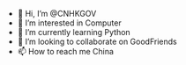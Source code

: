 - 👋 Hi, I’m @CNHKGOV
- 👀 I’m interested in Computer
- 🌱 I’m currently learning Python
- 💞️ I’m looking to collaborate on GoodFriends
- 📫 How to reach me China
<!---
CNHKGOV/CNHKGOV is a ✨ special ✨ repository because its `README.md` (this file) appears on your GitHub profile.
You can click the Preview link to take a look at your changes.
--->
